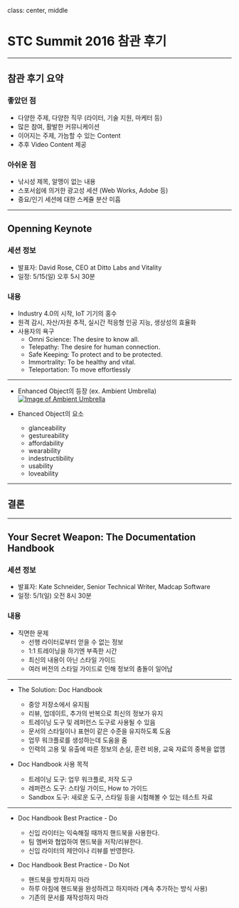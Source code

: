 class: center, middle

# STC Summit 2016 참관 후기

---

## 참관 후기 요약

### 좋았던 점
* 다양한 주제, 다양한 직무 (라이터, 기술 지원, 마케터 등)
* 많은 참여, 활발한 커뮤니케이션
* 이어지는 주제, 가늠할 수 있는 Content
* 추후 Video Content 제공

### 아쉬운 점
* 낚시성 제목, 알맹이 없는 내용
* 스포서쉽에 의거한 광고성 세션 (Web Works, Adobe 등)
* 중요/인기 세션에 대한 스케쥴 분산 미흡

---

## Openning Keynote

### 세션 정보
* 발표자: David Rose, CEO at Ditto Labs and Vitality
* 일정: 5/15(일) 오후 5시 30분

### 내용
* Industry 4.0의 시작, IoT 기기의 홍수
* 원격 감시, 자산/자원 추적, 실시간 적응형 인공 지능, 생상성의 효율화
* 사용자의 욕구
  * Omni Science: The desire to know all.
  * Telepathy: The desire for human connection.
  * Safe Keeping: To protect and to be protected.
  * Immortrality: To be healthy and vital.
  * Teleportation: To move effortlessly

---
* Enhanced Object의 등장 (ex. Ambient Umbrella)
 <a target="_blank" href="https://www.youtube.com/watch?v=teEZMLUXnSk"><img alt="Image of Ambient Umbrella" src="http://d3uifzcxlzuvqz.cloudfront.net/images/stories/jreviews/174_ambientdevicesdigitalumbrella1_1271038794.jpg" /></a>

* Ehanced Object의 요소
  * glanceability
  * gestureability
  * affordability
  * wearability
  * indestructibility
  * usability
  * loveability

---

## 결론


---

## Your Secret Weapon: The Documentation Handbook

### 세션 정보
* 발표자: Kate Schneider, Senior Technical Writer, Madcap Software
* 일정: 5/1(일) 오전 8시 30분

### 내용
* 직면한 문제
  * 선행 라이터로부터 얻을 수 없는 정보
  * 1:1 트레이닝을 하기엔 부족한 시간
  * 최신의 내용이 아닌 스타일 가이드
  * 여러 버전의 스타일 가이드로 인해 정보의 충돌이 일어남

---
* The Solution: Doc Handbook
  * 중앙 저장소에서 유지됨
  * 리뷰, 업데이트, 추가의 반복으로 최신의 정보가 유지
  * 트레이닝 도구 및 레퍼런스 도구로 사용될 수 있음
  * 문서의 스타일이나 표현이 같은 수준을 유지하도록 도움
  * 업무 워크플로를 생성하는데 도움을 줌
  * 인력의 고용 및 유출에 따른 정보의 손실, 훈련 비용, 교육 자료의 중복을 없앰

* Doc Handbook 사용 목적
  * 트레이닝 도구: 업무 워크플로, 저작 도구
  * 레퍼런스 도구: 스타일 가이드, How to 가이드
  * Sandbox 도구: 새로운 도구, 스타일 등을 시험해볼 수 있는 테스트 자료

---
* Doc Handbook Best Practice - Do
  * 신입 라이터는 익숙해질 때까지 핸드북을 사용한다.
  * 팀 멤버와 협업하여 핸드북을 저작/리뷰한다.
  * 신입 라이터의 제안이나 리뷰를 반영한다.

* Doc Handbook Best Practice - Do Not
  * 핸드북을 방치하지 마라
  * 하루 아침에 핸드북을 완성하려고 하지마라 (계속 추가하는 방식 사용)
  * 기존의 문서를 재작성하지 마라
